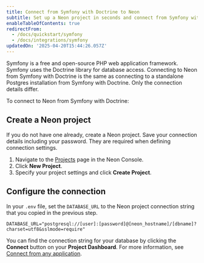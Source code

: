 ```yaml
---
title: Connect from Symfony with Doctrine to Neon
subtitle: Set up a Neon project in seconds and connect from Symfony with Doctrine
enableTableOfContents: true
redirectFrom:
  - /docs/quickstart/symfony
  - /docs/integrations/symfony
updatedOn: '2025-04-20T15:44:26.057Z'
---
```


Symfony is a free and open-source PHP web application framework. Symfony uses the Doctrine library for database access. Connecting to Neon from Symfony with Doctrine is the same as connecting to a standalone Postgres installation from Symfony with Doctrine. Only the connection details differ.

To connect to Neon from Symfony with Doctrine:

<Steps>

## Create a Neon project

If you do not have one already, create a Neon project. Save your connection details including your password. They are required when defining connection settings.

1. Navigate to the [Projects](https://console.neon.tech/app/projects) page in the Neon Console.
2. Click **New Project**.
3. Specify your project settings and click **Create Project**.

## Configure the connection

In your `.env` file, set the `DATABASE_URL` to the Neon project connection string that you copied in the previous step.

```shell
DATABASE_URL="postgresql://[user]:[password]@[neon_hostname]/[dbname]?charset=utf8&sslmode=require"
```

You can find the connection string for your database by clicking the **Connect** button on your **Project Dashboard**. For more information, see [Connect from any application](/docs/connect/connect-from-any-app).

</Steps>

<NeedHelp/>
